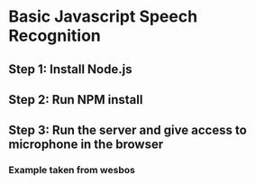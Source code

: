 # Basic Javascript Speech Recognition
## Step 1: Install Node.js
## Step 2: Run NPM install
## Step 3: Run the server and give access to microphone in the browser
### Example taken from wesbos